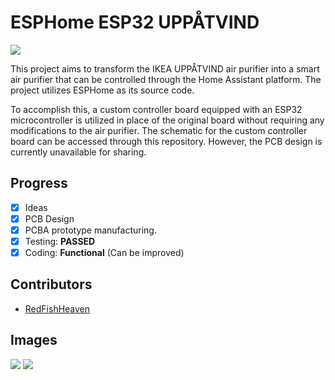 # ESPHome ESP32 UPPÅTVIND

![](https://raw.githubusercontent.com/maxmacstn/ESP32-IKEA-UPPATVIND/main/images/pcb-3D.png)

This project aims to transform the IKEA UPPÅTVIND air purifier into a smart air purifier that can be controlled through the Home Assistant platform. The project utilizes ESPHome as its source code.

To accomplish this, a custom controller board equipped with an ESP32 microcontroller is utilized in place of the original board without requiring any modifications to the air purifier. The schematic for the custom controller board can be accessed through this repository. However, the PCB design is currently unavailable for sharing.

## Progress
- [x] Ideas
- [x] PCB Design
- [x] PCBA prototype manufacturing.
- [x] Testing: **PASSED** 
- [x] Coding: **Functional** (Can be improved)

## Contributors
- [RedFishHeaven](https://github.com/redfishheaven)

## Images

![](https://raw.githubusercontent.com/maxmacstn/ESP32-IKEA-UPPATVIND/main/images/pcb-front.jpeg)
![](https://raw.githubusercontent.com/maxmacstn/ESP32-IKEA-UPPATVIND/main/images/pcb-installed.jpeg)

